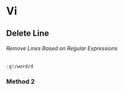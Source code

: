 
# Vi 

## Delete Line
######  Remove Lines Based on Regular Expressions 
```
:g!/word/d
```

### Method 2

